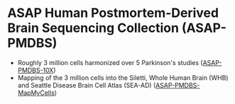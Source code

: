 # ASAP Human Postmortem-Derived Brain Sequencing Collection (ASAP-PMDBS)

* Roughly 3 million cells harmonized over 5 Parkinson's studies ([ASAP-PMDBS-10X](ASAP-PMDBS-10X.md))
* Mapping of the 3 million cells into the Siletti, Whole Human Brain (WHB)
  and Seattle Disease Brain Cell Atlas (SEA-AD) ([ASAP-PMDBS-MapMyCells](ASAP-PMDBS-MapMyCells.md))
